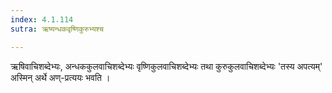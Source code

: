```yaml
---
index: 4.1.114
sutra: ऋष्यन्धकवृष्णिकुरुभ्यश्च

---
```

ऋषिवाचिशब्देभ्यः, अन्धककुलवाचिशब्देभ्यः वृष्णिकुलवाचिशब्देभ्यः तथा कुरुकुलवाचिशब्देभ्यः  'तस्य अपत्यम्' अस्मिन् अर्थे अण्-प्रत्ययः भवति ।